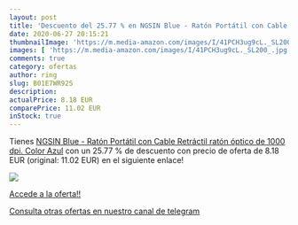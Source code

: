 ```yaml
---
layout: post
title: 'Descuento del 25.77 % en NGSIN Blue - Ratón Portátil con Cable Re'
date: 2020-06-27 20:15:21
thumbnailImage: 'https://m.media-amazon.com/images/I/41PCH3ug9cL._SL200_.jpg'
images: [ 'https://m.media-amazon.com/images/I/41PCH3ug9cL._SL200_.jpg' ]
comments: true
category: ofertas
author: ring
slug: B01E7WR92S
description:
actualPrice: 8.18 EUR
comparePrice: 11.02 EUR
inStock: true
---
```


Tienes [NGSIN Blue - Ratón Portátil con Cable Retráctil  ratón óptico de 1000 dpi. Color Azul](https://www.amazon.com/dp/B01E7WR92S/?tag=redken08-20) con un 25.77 % de descuento con precio de oferta de 8.18 EUR (original: 11.02 EUR) en el siguiente enlace!

[![](https://m.media-amazon.com/images/I/41PCH3ug9cL._SL200_.jpg)](https://www.amazon.com/dp/B01E7WR92S/?tag=redken08-20)

[Accede a la oferta!!](https://www.amazon.com/dp/B01E7WR92S/?tag=redken08-20)

[Consulta otras ofertas en nuestro canal de telegram](https://t.me/s/ofertas25)
